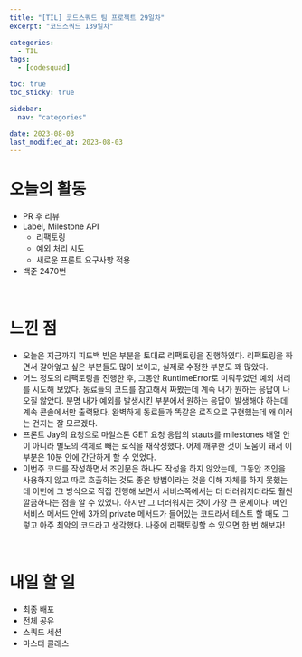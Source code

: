 ```yaml
---
title: "[TIL] 코드스쿼드 팀 프로젝트 29일차"
excerpt: "코드스쿼드 139일차"

categories:
  - TIL
tags:
  - [codesquad]

toc: true
toc_sticky: true

sidebar:
  nav: "categories"

date: 2023-08-03
last_modified_at: 2023-08-03
---
```


# 오늘의 활동

- PR 후 리뷰
- Label, Milestone API
    - 리팩토링
    - 예외 처리 시도
    - 새로운 프론트 요구사항 적용
- 백준 2470번

<br>

# 느낀 점

- 오늘은 지금까지 피드백 받은 부분을 토대로 리팩토링을 진행하였다. 리팩토링을 하면서 갈아엎고 싶은 부분들도 많이 보이고, 실제로 수정한 부분도 꽤 많았다.
- 어느 정도의 리팩토링을 진행한 후, 그동안 RuntimeError로 미뤄두었던 예외 처리를 시도해 보았다. 동료들의 코드를 참고해서 짜봤는데 계속 내가 원하는 응답이 나오질 않았다. 분명 내가 예외를 발생시킨 부분에서 원하는 응답이 발생해야 하는데 계속 콘솔에서만 출력됐다. 완벽하게 동료들과 똑같은 로직으로 구현했는데 왜 이러는 건지는 잘 모르겠다.
- 프론트 Jay의 요청으로 마일스톤 GET 요청 응답의 stauts를 milestones 배열 안이 아니라 별도의 객체로 빼는 로직을 재작성했다. 어제 깨부한 것이 도움이 돼서 이 부분은 10분 안에 간단하게 할 수 있었다.
- 이번주 코드를 작성하면서 조인문은 하나도 작성을 하지 않았는데, 그동안 조인을 사용하지 않고 따로 호출하는 것도 좋은 방법이라는 것을 이해 자체를 하지 못했는데 이번에 그 방식으로 직접 진행해 보면서 서비스쪽에서는 더 더러워지더라도 훨씬 깔끔하다는 점을 알 수 있었다. 하지만 그 더러워지는 것이 가장 큰 문제이다. 메인 서비스 메서드 안에 3개의 private 메서드가 들어있는 코드라서 테스트 할 때도 그렇고 아주 최악의 코드라고 생각했다. 나중에 리팩토링할 수 있으면 한 번 해보자!

<br>

# 내일 할 일

- 최종 배포
- 전체 공유
- 스쿼드 세션
- 마스터 클래스
